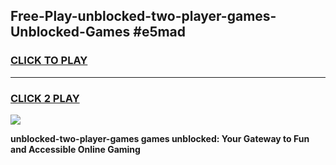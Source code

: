 
## Free-Play-unblocked-two-player-games-Unblocked-Games #e5mad
<h3>
<a href="https://news.freeplayer.one?title=unblocked-two-player-games&ref=8M">CLICK TO PLAY</a></h3>
<hr>

<h3>
<a href="https://news.freeplayer.one?title=unblocked-two-player-games&ref=8M">CLICK 2 PLAY</a>
  
</h3>

<a href="https://news.freeplayer.one?title=unblocked-two-player-games&ref=8M"><img src="https://clearcache.store/games.png"></a>


**unblocked-two-player-games games unblocked: Your Gateway to Fun and Accessible Online Gaming**
